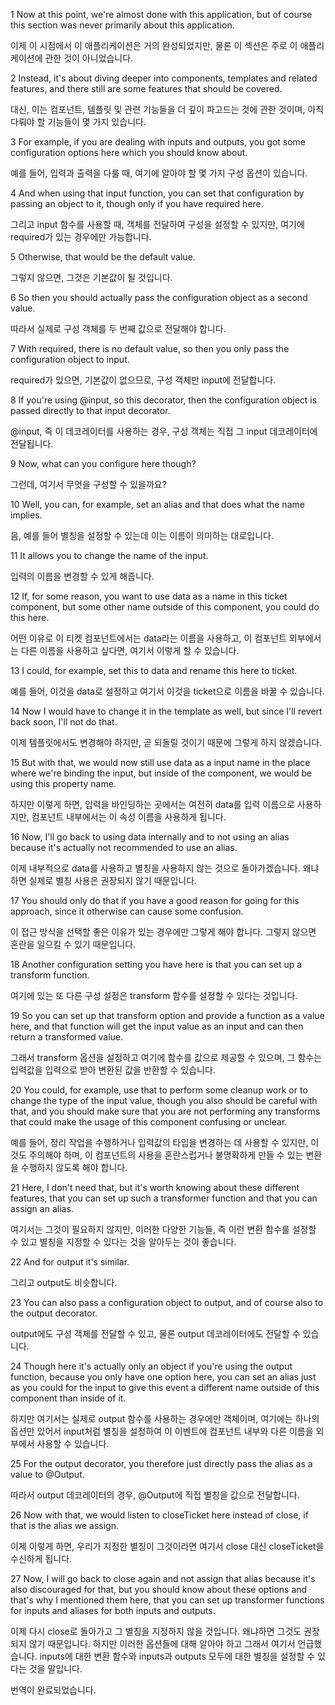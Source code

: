 1
Now at this point,
we're almost done with this application,
but of course this section was never primarily about this application.

이제 이 시점에서
이 애플리케이션은 거의 완성되었지만,
물론 이 섹션은 주로 이 애플리케이션에 관한 것이 아니었습니다.

2
Instead,
it's about diving deeper into components,
templates and related features,
and there still are some features that should be covered.

대신,
이는 컴포넌트, 템플릿 및
관련 기능들을 더 깊이 파고드는 것에 관한 것이며,
아직 다뤄야 할 기능들이 몇 가지 있습니다.

3
For example,
if you are dealing with inputs and outputs,
you got some configuration options here
which you should know about.

예를 들어,
입력과 출력을 다룰 때,
여기에 알아야 할
몇 가지 구성 옵션이 있습니다.

4
And when using that input function,
you can set that configuration by passing an object to it,
though only if you have required here.

그리고 input 함수를 사용할 때,
객체를 전달하여 구성을 설정할 수 있지만,
여기에 required가 있는 경우에만 가능합니다.

5
Otherwise,
that would be the default value.

그렇지 않으면,
그것은 기본값이 될 것입니다.

6
So then you should actually pass the configuration object
as a second value.

따라서 실제로 구성 객체를
두 번째 값으로 전달해야 합니다.

7
With required,
there is no default value,
so then you only pass the configuration object to input.

required가 있으면,
기본값이 없으므로,
구성 객체만 input에 전달합니다.

8
If you're using @input, so this decorator,
then the configuration object is passed directly
to that input decorator.

@input, 즉 이 데코레이터를 사용하는 경우,
구성 객체는 직접
그 input 데코레이터에 전달됩니다.

9
Now, what can you configure here though?

그런데, 여기서 무엇을 구성할 수 있을까요?

10
Well, you can, for example, set an alias
and that does what the name implies.

음, 예를 들어 별칭을 설정할 수 있는데
이는 이름이 의미하는 대로입니다.

11
It allows you to change the name of the input.

입력의 이름을 변경할 수 있게 해줍니다.

12
If, for some reason,
you want to use data as a name in this ticket component,
but some other name outside of this component,
you could do this here.

어떤 이유로
이 티켓 컴포넌트에서는 data라는 이름을 사용하고,
이 컴포넌트 외부에서는 다른 이름을 사용하고 싶다면,
여기서 이렇게 할 수 있습니다.

13
I could, for example,
set this to data and rename this here to ticket.

예를 들어,
이것을 data로 설정하고 여기서 이것을 ticket으로 이름을 바꿀 수 있습니다.

14
Now I would have to change it in the template as well,
but since I'll revert back soon,
I'll not do that.

이제 템플릿에서도 변경해야 하지만,
곧 되돌릴 것이기 때문에
그렇게 하지 않겠습니다.

15
But with that,
we would now still use data as a input name
in the place where we're binding the input,
but inside of the component,
we would be using this property name.

하지만 이렇게 하면,
입력을 바인딩하는 곳에서는
여전히 data를 입력 이름으로 사용하지만,
컴포넌트 내부에서는
이 속성 이름을 사용하게 됩니다.

16
Now, I'll go back to using data internally
and to not using an alias
because it's actually not recommended to use an alias.

이제 내부적으로 data를 사용하고
별칭을 사용하지 않는 것으로 돌아가겠습니다.
왜냐하면 실제로 별칭 사용은 권장되지 않기 때문입니다.

17
You should only do that
if you have a good reason for going for this approach,
since it otherwise can cause some confusion.

이 접근 방식을 선택할
좋은 이유가 있는 경우에만 그렇게 해야 합니다.
그렇지 않으면 혼란을 일으킬 수 있기 때문입니다.

18
Another configuration setting you have here
is that you can set up a transform function.

여기에 있는 또 다른 구성 설정은
transform 함수를 설정할 수 있다는 것입니다.

19
So you can set up that transform option
and provide a function as a value here,
and that function will get the input value as an input
and can then return a transformed value.

그래서 transform 옵션을 설정하고
여기에 함수를 값으로 제공할 수 있으며,
그 함수는 입력값을 입력으로 받아
변환된 값을 반환할 수 있습니다.

20
You could, for example,
use that to perform some cleanup work
or to change the type of the input value,
though you also should be careful with that,
and you should make sure that you are not performing any transforms
that could make the usage of this component confusing or unclear.

예를 들어,
정리 작업을 수행하거나
입력값의 타입을 변경하는 데 사용할 수 있지만,
이것도 주의해야 하며,
이 컴포넌트의 사용을 혼란스럽거나 불명확하게 만들 수 있는
변환을 수행하지 않도록 해야 합니다.

21
Here, I don't need that,
but it's worth knowing about these different features,
that you can set up such a transformer function
and that you can assign an alias.

여기서는 그것이 필요하지 않지만,
이러한 다양한 기능들,
즉 이런 변환 함수를 설정할 수 있고
별칭을 지정할 수 있다는 것을 알아두는 것이 좋습니다.

22
And for output it's similar.

그리고 output도 비슷합니다.

23
You can also pass a configuration object to output,
and of course also to the output decorator.

output에도 구성 객체를 전달할 수 있고,
물론 output 데코레이터에도 전달할 수 있습니다.

24
Though here it's actually only an object
if you're using the output function,
because you only have one option here,
you can set an alias just as you could for the input
to give this event a different name
outside of this component than inside of it.

하지만 여기서는 실제로
output 함수를 사용하는 경우에만 객체이며,
여기에는 하나의 옵션만 있어서
input처럼 별칭을 설정하여
이 이벤트에 컴포넌트 내부와 다른 이름을
외부에서 사용할 수 있습니다.

25
For the output decorator,
you therefore just directly pass the alias
as a value to @Output.

따라서 output 데코레이터의 경우,
@Output에 직접
별칭을 값으로 전달합니다.

26
Now with that,
we would listen to closeTicket here instead of close,
if that is the alias we assign.

이제 이렇게 하면,
우리가 지정한 별칭이 그것이라면
여기서 close 대신 closeTicket을 수신하게 됩니다.

27
Now, I will go back to close again
and not assign that alias
because it's also discouraged for that,
but you should know about these options
and that's why I mentioned them here,
that you can set up transformer functions for inputs
and aliases for both inputs and outputs.

이제 다시 close로 돌아가고
그 별칭을 지정하지 않을 것입니다.
왜냐하면 그것도 권장되지 않기 때문입니다.
하지만 이러한 옵션들에 대해 알아야 하고
그래서 여기서 언급했습니다.
inputs에 대한 변환 함수와
inputs과 outputs 모두에 대한 별칭을 설정할 수 있다는 것을 말입니다.

번역이 완료되었습니다.
